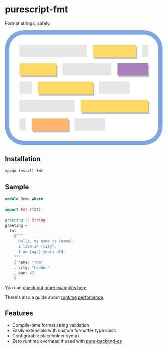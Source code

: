 # purescript-fmt

Format strings, safely.

![fmt](logo.svg)

## Installation

```
spago install fmt
```

## Sample


```hs
module Demo where

import Fmt (fmt)

greeting :: String
greeting =
  fmt
    @"""
      Hello, my name is {name}.
      I live in {city}.
      I am {age} years old.
    """
    { name: "Tom"
    , city: "London"
    , age: 42
    }
```

You can [check out more examples here](./Samples.md).

There's also a guide about [runtime perfomance](./Performance.md).

## Features

- Compile-time format string validation
- Easily extensible with custom formatter type class
- Configurable placeholder syntax
- Zero runtime overhead if used with [purs-backend-es](https://github.com/aristanetworks/purescript-backend-optimizer)
